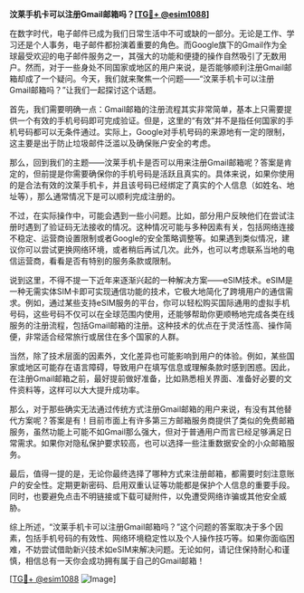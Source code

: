 **汶莱手机卡可以注册Gmail邮箱吗？[[TG💪+ @esim1088](https://t.me/s/esim1088)]**

在数字时代，电子邮件已成为我们日常生活中不可或缺的一部分。无论是工作、学习还是个人事务，电子邮件都扮演着重要的角色。而Google旗下的Gmail作为全球最受欢迎的电子邮件服务之一，其强大的功能和便捷的操作自然吸引了无数用户。然而，对于一些身处不同国家或地区的用户来说，是否能够顺利注册Gmail邮箱却成了一个疑问。今天，我们就来聚焦一个问题——“汶莱手机卡可以注册Gmail邮箱吗？”让我们一起探讨这个话题。

首先，我们需要明确一点：Gmail邮箱的注册流程其实非常简单，基本上只需要提供一个有效的手机号码即可完成验证。但是，这里的“有效”并不是指任何国家的手机号码都可以无条件通过。实际上，Google对手机号码的来源地有一定的限制，这主要是出于防止垃圾邮件泛滥以及确保账户安全的考虑。

那么，回到我们的主题——汶莱手机卡是否可以用来注册Gmail邮箱呢？答案是肯定的，但前提是你需要确保你的手机号码是活跃且真实的。具体来说，如果你使用的是合法有效的汶莱手机卡，并且该号码已经绑定了真实的个人信息（如姓名、地址等），那么通常情况下是可以顺利完成注册的。

不过，在实际操作中，可能会遇到一些小问题。比如，部分用户反映他们在尝试注册时遇到了验证码无法接收的情况。这种情况可能与多种因素有关，包括网络连接不稳定、运营商设置限制或者Google的安全策略调整等。如果遇到类似情况，建议你可以尝试更换网络环境，或者稍后再试几次。此外，也可以考虑联系当地的电信运营商，看看是否有特别的服务条款或限制。

说到这里，不得不提一下近年来逐渐兴起的一种解决方案——eSIM技术。eSIM是一种无需实体SIM卡即可实现通信功能的技术，它极大地简化了跨境用户的通信需求。例如，通过某些支持eSIM服务的平台，你可以轻松购买国际通用的虚拟手机号码，这些号码不仅可以在全球范围内使用，还能够帮助你更顺畅地完成各类在线服务的注册流程，包括Gmail邮箱的注册。这种技术的优点在于灵活性高、操作简便，非常适合经常旅行或居住在多个国家的人群。

当然，除了技术层面的因素外，文化差异也可能影响到用户的体验。例如，某些国家或地区可能存在语言障碍，导致用户在填写信息或理解条款时感到困惑。因此，在注册Gmail邮箱之前，最好提前做好准备，比如熟悉相关界面、准备好必要的文件资料等，这样可以大大提升成功率。

那么，对于那些确实无法通过传统方式注册Gmail邮箱的用户来说，有没有其他替代方案呢？答案是有！目前市面上有许多第三方邮箱服务商提供了类似的免费邮箱服务，虽然功能上可能不如Gmail那么强大，但对于普通用户而言已经足够满足日常需求。如果你对隐私保护要求较高，也可以选择一些注重数据安全的小众邮箱服务。

最后，值得一提的是，无论你最终选择了哪种方式来注册邮箱，都需要时刻注意账户的安全性。定期更新密码、启用双重认证等功能都是保护个人信息的重要手段。同时，也要避免点击不明链接或下载可疑附件，以免遭受网络诈骗或其他安全威胁。

综上所述，“汶莱手机卡可以注册Gmail邮箱吗？”这个问题的答案取决于多个因素，包括手机号码的有效性、网络环境稳定性以及个人操作技巧等。如果你面临困难，不妨尝试借助新兴技术如eSIM来解决问题。无论如何，请记住保持耐心和谨慎，相信总有一天你会成功拥有属于自己的Gmail邮箱！

[[TG💪+ @esim1088](https://t.me/s/esim1088) ![Image](https://i.postimg.cc/4NQfJmqS/Snipaste-2025-05-13-00-14-12.png)]